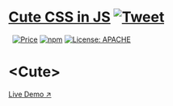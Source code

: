 # [Cute CSS in JS](https://www.htmlelements.com) [![Tweet](https://img.shields.io/twitter/url/http/shields.io.svg?style=social)](https://twitter.com/intent/tweet?text=Get%20over%2020%20free%20custom%20elements%20based%20on%20SmartHTMLElements%20&url=https://github.com/bmarkov/cute-css//&via=cute&hashtags=cute,design,css,js,developers,webcomponents,customelements,polymer,material)

&nbsp;
[![Price](https://img.shields.io/badge/price-FREE-0098f7.svg)](https://github.com/bmarkov/cute-css/blob/master/LICENSE)
[![npm](https://img.shields.io/npm/v/cute-css.svg?style=flat)](https://www.npmjs.com/package/cute-css)
[![License: APACHE](https://img.shields.io/badge/license-APACHE-blue.svg)](https://github.com/bmarkov/cute-css/blob/master/LICENSE)

# &lt;Cute&gt;

[Live Demo ↗](https://htmlelements.com/demos/table/)

